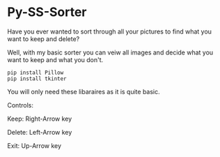 # Py-SS-Sorter
Have you ever wanted to sort through all your pictures to find what you want to keep and delete?

Well, with my basic sorter you can veiw all images and decide what you want to keep and what you don't.



```
pip install Pillow
pip install tkinter
```

You will only need these libaraires as it is quite basic.

Controls:



Keep: Right-Arrow key

Delete: Left-Arrow key

Exit: Up-Arrow key
